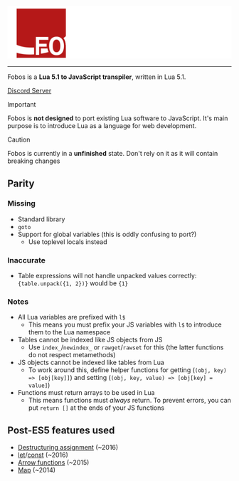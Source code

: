 <img src="logo/logo-full.svg" alt="the Fobos logo, showing a square with a halo and a big 'FO' symbol orbiting around it">

---

Fobos is a **Lua 5.1 to JavaScript transpiler**, written in Lua 5.1.

[Discord Server](https://discord.gg/TWbdwawN)

> [!IMPORTANT]
> Fobos is **not designed** to port existing Lua software to JavaScript. It's main purpose is to introduce Lua as a language for web development.

> [!CAUTION]
> Fobos is currently in a **unfinished** state. Don't rely on it as it will contain breaking changes

## Parity

### Missing

- Standard library
- `goto`
- Support for global variables (this is oddly confusing to port?)
    - Use toplevel locals instead

### Inaccurate

- Table expressions will not handle unpacked values correctly: `{table.unpack({1, 2})}` would be `{1}`

### Notes

- All Lua variables are prefixed with `l$`
    - This means you must prefix your JS variables with `l$` to introduce them to the Lua namespace
- Tables cannot be indexed like JS objects from JS
    - Use `index_`/`newindex_` or `rawget`/`rawset` for this (the latter functions do not respect metamethods)
- JS objects cannot be indexed like tables from Lua
    - To work around this, define helper functions for getting (`(obj, key) => [obj[key]]`) and setting (`(obj, key, value) => [obj[key] = value]`)
- Functions must return arrays to be used in Lua
    - This means functions must *always* return. To prevent errors, you can put `return []` at the ends of your JS functions

## Post-ES5 features used

- [Destructuring assignment](https://developer.mozilla.org/en-US/docs/Web/JavaScript/Reference/Operators/Destructuring_assignment#browser_compatibility) (~2016)
- [let](https://developer.mozilla.org/en-US/docs/Web/JavaScript/Reference/Statements/let#browser_compatibility)/[const](https://developer.mozilla.org/en-US/docs/Web/JavaScript/Reference/Statements/const#browser_compatibility) (~2016)
- [Arrow functions](https://developer.mozilla.org/en-US/docs/Web/JavaScript/Reference/Functions/Arrow_functions#browser_compatibility) (~2015)
- [Map](https://developer.mozilla.org/en-US/docs/Web/JavaScript/Reference/Global_Objects/Map#browser_compatibility) (~2014)
